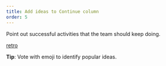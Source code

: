 ```yaml
---
title: Add ideas to Continue column
order: 5
---
```


Point out successful activities that the team should keep doing.

[retro](howTo:Retro-step-five-1)

**Tip**: Vote with emoji to identify popular ideas.
